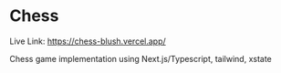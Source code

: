 # Chess

Live Link: https://chess-blush.vercel.app/

Chess game implementation using Next.js/Typescript, tailwind, xstate
